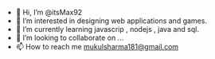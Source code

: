 - 👋 Hi, I’m @itsMax92
- 👀 I’m interested in designing web applications and games.
- 🌱 I’m currently learning javascrip , nodejs , java and sql.
- 💞️ I’m looking to collaborate on ...
- 📫 How to reach me mukulsharma181@gmail.com

<!---
itsMax92/itsMax92 is a ✨ special ✨ repository because its `README.md` (this file) appears on your GitHub profile.
You can click the Preview link to take a look at your changes.
--->
